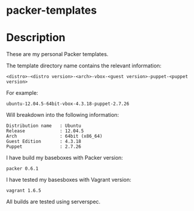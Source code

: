 packer-templates
================

# Description
These are my personal Packer templates.

The template directory name contains the relevant information:

    <distro>-<distro version>-<arch>-vbox-<guest version>-puppet-<puppet version>

For example:

    ubuntu-12.04.5-64bit-vbox-4.3.18-puppet-2.7.26

Will breakdown into the following information:

    Distribution name   : Ubuntu
    Release             : 12.04.5
    Arch                : 64bit (x86_64)
    Guest Edition       : 4.3.18
    Puppet              : 2.7.26

I have build my baseboxes with Packer version:

    packer 0.6.1

I have tested my basesboxes with Vagrant version:

    vagrant 1.6.5

All builds are tested using serverspec.
